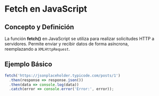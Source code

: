 # Fetch en JavaScript

## Concepto y Definición
La función **fetch()** en JavaScript se utiliza para realizar solicitudes HTTP a servidores. Permite enviar y recibir datos de forma asíncrona, reemplazando a `XMLHttpRequest`.

## Ejemplo Básico
```javascript
fetch('https://jsonplaceholder.typicode.com/posts/1')
  .then(response => response.json())
  .then(data => console.log(data))
  .catch(error => console.error('Error:', error));

